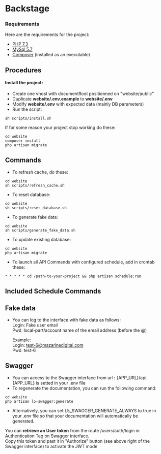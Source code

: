 # Backstage

### Requirements

Here are the requirements for the project:

- [PHP 7.3](http://www.php.net)
- [MySql 5.7](https://www.mysql.com)
- [Composer](https://getcomposer.org) (installed as an executable)

## Procedures

#### Install the project:

- Create one vhost with documentRoot positionned on "website/public"
- Duplicate **website/.env.example** to **website/.env** 
- Modify **website/.env** with expected data (mainly DB parameters)
- Run the script:

```
sh scripts/install.sh
```

If for some reason your project stop working do these:

```
cd website
composer install
php artisan migrate
```

## Commands

- To refresh cache, do these:
```
cd website
sh scripts/refresh_cache.sh
```
- To reset database:
```
cd website
sh scripts/reset_database.sh
```
- To generate fake data:
```
cd website
sh scripts/generate_fake_data.sh
```
- To update existing database:
```
cd website
php artisan migrate
```
- To launch all API Commands with configured schedule, add in crontab these:
```
* * * * * cd /path-to-your-project && php artisan schedule:run
```

## Included Schedule Commands



## Fake data

- You can log to the interface with fake data as follows:<br />
    Login: Fake user email<br />
    Pwd: local-part/account name of the email address (before the @)

    Example:<br />
    Login: test-6@mazarinedigital.com<br />
    Pwd: test-6

## Swagger

- You can access to the Swagger interface from url : {APP_URL}/api. {APP_URL} is setted in your .env file
- To regenerate the documentation, you can run the following command:
```
cd website
php artisan l5-swagger:generate
```
- Alternatively, you can set L5_SWAGGER_GENERATE_ALWAYS to true in your .env file so that your documentation will automatically be generated.

You can **retrieve an User token** from the route /users/auth/login in Authentication Tag on Swagger interface.<br />
Copy this token and past it in "Authorize" button (see above right of the Swagger interface) to activate the JWT mode
